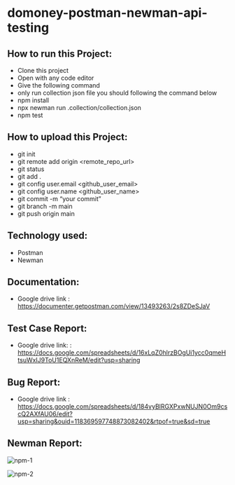 # domoney-postman-newman-api-testing
## How to run this Project:
- Clone this project
- Open with any code editor
- Give the following command
- only run collection json file you should following the command below
- npm install
- npx newman run .collection/collection.json
- npm test

## How to upload this Project:
- git init
- git remote add origin <remote_repo_url>
- git status
- git add .
- git config user.email <github_user_email>
- git config user.name <github_user_name>
- git commit -m “your commit”
- git branch -m main
- git push origin main

## Technology used:
- Postman
- Newman

## Documentation:
- Google drive link : https://documenter.getpostman.com/view/13493263/2s8ZDeSJaV

## Test Case Report:
- Google drive link: : https://docs.google.com/spreadsheets/d/16xLqZ0hlrzBOgUi1ycc0qmeHtsuWxIJ9ToU1EQXnReM/edit?usp=sharing

## Bug Report:
- Google drive link : https://docs.google.com/spreadsheets/d/184vyBlRGXPxwNUJN0Om9cscQ2AXfAU06/edit?usp=sharing&ouid=118369597748873082402&rtpof=true&sd=true

## Newman Report:
![npm-1](https://user-images.githubusercontent.com/123467715/215006626-b5a811ba-84f9-4a44-91e0-a63cc3738083.PNG)

![npm-2](https://user-images.githubusercontent.com/123467715/215006680-fd929a4b-aefe-4b5a-94f2-9e8879ea090d.PNG)
      

